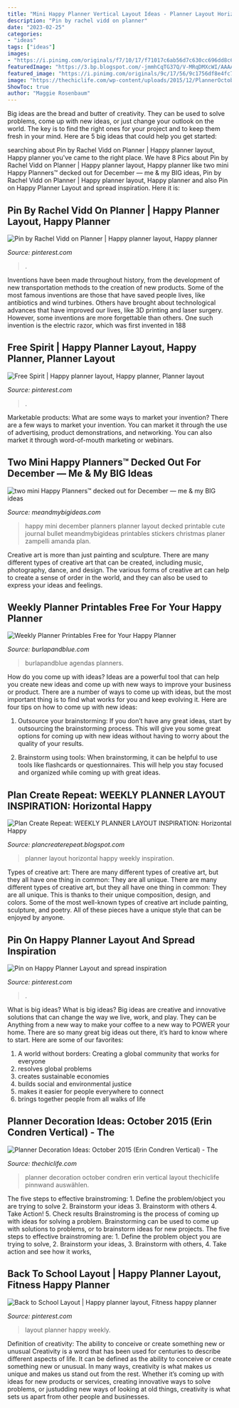 ```yaml
---
title: "Mini Happy Planner Vertical Layout Ideas - Planner Layout Horizontal Happy Weekly Inspiration"
description: "Pin by rachel vidd on planner"
date: "2023-02-25"
categories:
- "ideas"
tags: ["ideas"]
images:
- "https://i.pinimg.com/originals/f7/10/17/f71017c6ab56d7c630cc696dd8c60a72.jpg"
featuredImage: "https://3.bp.blogspot.com/-jmmhCqTG37Q/V-MRqDMXcWI/AAAAAAAAAbk/XwQ4ksgUQJYvDA3-Jgwg4LX5OzGc9pn1gCLcB/s1600/IMG_8493.jpg"
featured_image: "https://i.pinimg.com/originals/9c/17/56/9c1756df8e4fc71abf0af7150533c9c4.jpg"
image: "https://thechiclife.com/wp-content/uploads/2015/12/PlannerOctober2015_WeekOf_05.jpg"
ShowToc: true
author: "Maggie Rosenbaum"
---
```



Big ideas are the bread and butter of creativity. They can be used to solve problems, come up with new ideas, or just change your outlook on the world. The key is to find the right ones for your project and to keep them fresh in your mind. Here are 5 big ideas that could help you get started: 

	

		
searching about Pin by Rachel Vidd on Planner | Happy planner layout, Happy planner you've came to the right place. We have 8 Pics about Pin by Rachel Vidd on Planner | Happy planner layout, Happy planner like two mini Happy Planners™ decked out for December — me &amp; my BIG ideas, Pin by Rachel Vidd on Planner | Happy planner layout, Happy planner and also Pin on Happy Planner Layout and spread inspiration. Here it is:
		
    
## Pin By Rachel Vidd On Planner | Happy Planner Layout, Happy Planner

<img loading=lazy src="https://i.pinimg.com/originals/f7/10/17/f71017c6ab56d7c630cc696dd8c60a72.jpg" onerror="this.onerror=null;this.src='https://tse4.mm.bing.net/th?id=OIP.pS_sAphJOti9LtuNeoySBAHaGW&amp;pid=15.1';" alt="Pin by Rachel Vidd on Planner | Happy planner layout, Happy planner">

_Source: pinterest.com_

>. 

	

Inventions have been made throughout history, from the development of new transportation methods to the creation of new products. Some of the most famous inventions are those that have saved people lives, like antibiotics and wind turbines. Others have brought about technological advances that have improved our lives, like 3D printing and laser surgery. However, some inventions are more forgettable than others. One such invention is the electric razor, which was first invented in 188
    
## Free Spirit | Happy Planner Layout, Happy Planner, Planner Layout

<img loading=lazy src="https://i.pinimg.com/originals/8d/cb/a1/8dcba183389819647f1c42ebe22b65d8.jpg" onerror="this.onerror=null;this.src='https://tse4.mm.bing.net/th?id=OIP.bWa2dXfa6g8j24XkqrBhFgHaFj&amp;pid=15.1';" alt="Free Spirit | Happy planner layout, Happy planner, Planner layout">

_Source: pinterest.com_

>. 

	

Marketable products: What are some ways to market your invention?
There are a few ways to market your invention. You can market it through the use of advertising, product demonstrations, and networking. You can also market it through word-of-mouth marketing or webinars.

    
## Two Mini Happy Planners™ Decked Out For December — Me &amp; My BIG Ideas

<img loading=lazy src="https://images.squarespace-cdn.com/content/v1/5148aa1de4b016fef442df9a/1481120488438-WWS2X3H2HS34AFYJN9B6/ke17ZwdGBToddI8pDm48kK60W-ob1oA2Fm-j4E_9NQB7gQa3H78H3Y0txjaiv_0fDoOvxcdMmMKkDsyUqMSsMWxHk725yiiHCCLfrh8O1z4YTzHvnKhyp6Da-NYroOW3ZGjoBKy3azqku80C789l0kD6Ec8Uq9YczfrzwR7e2Mh5VMMOxnTbph8FXiclivDQnof69TlCeE0rAhj6HUpXkw/DT+Christmas+1.jpg" onerror="this.onerror=null;this.src='https://tse2.mm.bing.net/th?id=OIP.AaP1vzpgCCmfocRLHuysDwHaJ3&amp;pid=15.1';" alt="two mini Happy Planners™ decked out for December — me &amp; my BIG ideas">

_Source: meandmybigideas.com_

>happy mini december planners planner layout decked printable cute journal bullet meandmybigideas printables stickers christmas planer zampelli amanda plan. 

	

Creative art is more than just painting and sculpture. There are many different types of creative art that can be created, including music, photography, dance, and design. The various forms of creative art can help to create a sense of order in the world, and they can also be used to express your ideas and feelings.

    
## Weekly Planner Printables Free For Your Happy Planner

<img loading=lazy src="https://www.burlapandblue.com/wp-content/uploads/2016/09/happy-planner.jpg" onerror="this.onerror=null;this.src='https://tse3.mm.bing.net/th?id=OIP.MtQv67hpxUKtS650--TmDwHaJQ&amp;pid=15.1';" alt="Weekly Planner Printables Free for Your Happy Planner">

_Source: burlapandblue.com_

>burlapandblue agendas planners. 

	

How do you come up with ideas?
Ideas are a powerful tool that can help you create new ideas and come up with new ways to improve your business or product. There are a number of ways to come up with ideas, but the most important thing is to find what works for you and keep evolving it. Here are four tips on how to come up with new ideas:
1. Outsource your brainstorming: If you don’t have any great ideas, start by outsourcing the brainstorming process. This will give you some great options for coming up with new ideas without having to worry about the quality of your results.

2. Brainstorm using tools: When brainstorming, it can be helpful to use tools like flashcards or questionnaires. This will help you stay focused and organized while coming up with great ideas.


    
## Plan Create Repeat: WEEKLY PLANNER LAYOUT INSPIRATION: Horizontal Happy

<img loading=lazy src="https://3.bp.blogspot.com/-jmmhCqTG37Q/V-MRqDMXcWI/AAAAAAAAAbk/XwQ4ksgUQJYvDA3-Jgwg4LX5OzGc9pn1gCLcB/s1600/IMG_8493.jpg" onerror="this.onerror=null;this.src='https://tse3.mm.bing.net/th?id=OIP.5K0_u1L_6yhc59wmrIbeXgHaFj&amp;pid=15.1';" alt="Plan Create Repeat: WEEKLY PLANNER LAYOUT INSPIRATION: Horizontal Happy">

_Source: plancreaterepeat.blogspot.com_

>planner layout horizontal happy weekly inspiration. 

	

Types of creative art: There are many different types of creative art, but they all have one thing in common: They are all unique.
There are many different types of creative art, but they all have one thing in common: They are all unique. This is thanks to their unique composition, design, and colors. Some of the most well-known types of creative art include painting, sculpture, and poetry. All of these pieces have a unique style that can be enjoyed by anyone.

    
## Pin On Happy Planner Layout And Spread Inspiration

<img loading=lazy src="https://i.pinimg.com/originals/9c/17/56/9c1756df8e4fc71abf0af7150533c9c4.jpg" onerror="this.onerror=null;this.src='https://tse4.mm.bing.net/th?id=OIP.TBSCjhAuP52W7FJKfja2QwHaHa&amp;pid=15.1';" alt="Pin on Happy Planner Layout and spread inspiration">

_Source: pinterest.com_

>. 

	

What is big ideas?
What is big ideas? Big ideas are creative and innovative solutions that can change the way we live, work, and play. They can be Anything from a new way to make your coffee to a new way to POWER your home. There are so many great big ideas out there, it’s hard to know where to start. Here are some of our favorites: 
1. A world without borders: Creating a global community that works for everyone 
2. resolves global problems 
3. creates sustainable economies 
4. builds social and environmental justice  
5. makes it easier for people everywhere to connect 
6. brings together people from all walks of life 

    
## Planner Decoration Ideas: October 2015 (Erin Condren Vertical) - The

<img loading=lazy src="https://thechiclife.com/wp-content/uploads/2015/12/PlannerOctober2015_WeekOf_05.jpg" onerror="this.onerror=null;this.src='https://tse1.mm.bing.net/th?id=OIP.DjTVK51ybtFscHHUERcpOAHaHa&amp;pid=15.1';" alt="Planner Decoration Ideas: October 2015 (Erin Condren Vertical) - The">

_Source: thechiclife.com_

>planner decoration october condren erin vertical layout thechiclife pinnwand auswählen. 

	

The five steps to effective brainstroming: 1. Define the problem/object you are trying to solve 2. Brainstorm your ideas 3. Brainstorm with others 4. Take Action! 5. Check results
Brainstroming is the process of coming up with ideas for solving a problem. Brainstorming can be used to come up with solutions to problems, or to brainstorm ideas for new projects. The five steps to effective brainstroming are: 1. Define the problem object you are trying to solve, 2. Brainstorm your ideas, 3. Brainstorm with others, 4. Take action and see how it works, 
    
## Back To School Layout | Happy Planner Layout, Fitness Happy Planner

<img loading=lazy src="https://i.pinimg.com/736x/3a/86/f1/3a86f1738f4be0c10e43bb4e0332ec78.jpg" onerror="this.onerror=null;this.src='https://tse4.mm.bing.net/th?id=OIP.14zRlGuLCkqiVbCM4eUJFwHaHa&amp;pid=15.1';" alt="Back to School Layout | Happy planner layout, Fitness happy planner">

_Source: pinterest.com_

>layout planner happy weekly. 

	

Definition of creativity: The ability to conceive or create something new or unusual
Creativity is a word that has been used for centuries to describe different aspects of life. It can be defined as the ability to conceive or create something new or unusual. In many ways, creativity is what makes us unique and makes us stand out from the rest. Whether it’s coming up with ideas for new products or services, creating innovative ways to solve problems, or justudding new ways of looking at old things, creativity is what sets us apart from other people and businesses.

